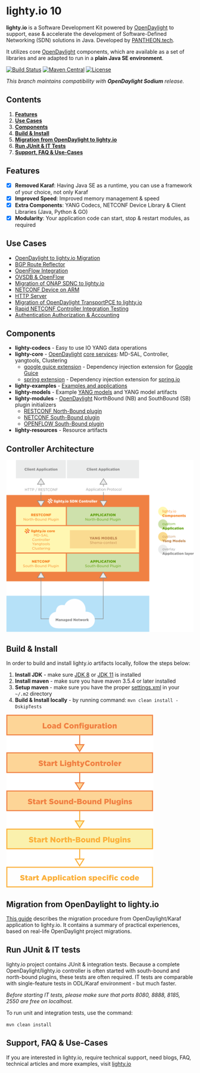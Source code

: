 # lighty.io 10
__lighty.io__ is a Software Development Kit powered by [OpenDaylight](https://www.opendaylight.org/) to support, ease & accelerate the development of
Software-Defined Networking (SDN) solutions in Java. Developed by [PANTHEON.tech](https://pantheon.tech).

It utilizes core [OpenDaylight](https://www.opendaylight.org/) components, which are available as a set of libraries and are adapted to run in a __plain Java SE environment__.

[![Build Status](https://travis-ci.org/PantheonTechnologies/lighty-core.svg?branch=10.0.x)](https://travis-ci.org/PantheonTechnologies/lighty-core)
[![Maven Central](https://maven-badges.herokuapp.com/maven-central/io.lighty.core/lighty-bom/badge.svg)](https://maven-badges.herokuapp.com/maven-central/io.lighty.core/lighty-bom)
[![License](https://img.shields.io/badge/License-EPL%201.0-blue.svg)](https://opensource.org/licenses/EPL-1.0)

_This branch maintains compatibility with __OpenDaylight Sodium__ release._

## Contents
1. [__Features__](https://github.com/PantheonTechnologies/lighty-core/tree/10.0.x/docs/README.md#features)
2. [__Use Cases__](https://github.com/PantheonTechnologies/lighty-core/tree/10.0.x/docs/README.md#use-cases)
3. [__Components__](https://github.com/PantheonTechnologies/lighty-core/tree/10.0.x/docs/README.md#components)
4. [__Build & Install__](https://github.com/PantheonTechnologies/lighty-core/tree/10.0.x/docs/README.md#build--install)
5. [__Migration from OpenDaylight to lighty.io__](https://github.com/PantheonTechnologies/lighty-core/tree/10.0.x/docs/README.md#migration-from-OpenDaylight-to-lighty.io)
6. [__Run JUnit & IT Tests__](https://github.com/PantheonTechnologies/lighty-core/tree/10.0.x/docs/README.md#run-junit--it-tests)
7. [__Support, FAQ & Use-Cases__](https://github.com/PantheonTechnologies/lighty-core/tree/10.0.x/docs/README.md#support-faq--use-cases)

## Features
- [x] __Removed Karaf__: Having Java SE as a runtime, you can use a framework of your choice, not only Karaf
- [x] __Improved Speed__: Improved memory management & speed
- [x] __Extra Components__: YANG Codecs, NETCONF Device Library & Client Libraries (Java, Python & GO)
- [x] __Modularity__: Your application code can start, stop & restart modules, as required

## Use Cases

- [OpenDaylight to lighty.io Migration](docs/ODL-migration-guide.md)
- [BGP Route Reflector](https://pantheon.tech/lighty-io-bgp-route-reflector/)
- [OpenFlow Integration](https://pantheon.tech/lighty-core-openflow/) 
- [OVSDB & OpenFlow](https://pantheon.tech/lighty-io-ovsdb-openflow/)
- [Migration of ONAP SDNC to lighty.io](https://lighty.io/migration-of-onap-sdnc-to-lighty-io/)
- [NETCONF Device on ARM](https://lighty.io/lighty-io-netconf-device-on-arm/)
- [HTTP Server](https://lighty.io/how-to-build-http-server-implementing-yang-modelled-rpc-in-java/)
- [Migration of OpenDaylight TransportPCE to lighty.io](https://lighty.io/migration-of-odl-transportpce-to-lighty-io/)
- [Rapid NETCONF Controller Integration Testing](https://lighty.io/netconf-performance-test/)
- [Authentication Authorization & Accounting](https://lighty.io/aaa-integration/)

## Components
* __lighty-codecs__ - Easy to use IO YANG data operations
* __lighty-core__ - [OpenDaylight](https://www.opendaylight.org/) [core services](lighty-core/lighty-controller/README.md): MD-SAL, Controller, yangtools, Clustering
  - [google guice extension](lighty-core/lighty-controller-guice-di/README.md) - Dependency injection extension for [Google Guice](https://github.com/google/guice)
  - [spring extension](lighty-core/lighty-controller-spring-di/README.md) - Dependency injection extension for [spring.io](https://spring.io/)  
* __lighty-examples__ - [Examples and applications](lighty-examples/README.md)
* __lighty-models__ - Example [YANG models](lighty-models/README.md) and YANG model artifacts
* __lighty-modules__ - [OpenDaylight](https://www.opendaylight.org/) NorthBound (NB) and SouthBound (SB) plugin initializers
  - [RESTCONF North-Bound plugin](lighty-modules/northbound-modules/lighty-restconf-nb-community)
  - [NETCONF South-Bound plugin](lighty-modules/lighty-netconf-sb) 
  - [OPENFLOW South-Bound plugin](lighty-modules/lighty-openflow-sb)
* __lighty-resources__ - Resource artifacts

## Controller Architecture

![architecture](docs/lighty.io-controller-architecture.png)

## Build & Install
In order to build and install lighty.io artifacts locally, follow the steps below:
1. __Install JDK__ - make sure [JDK 8](http://openjdk.java.net/install/) or [JDK 11](https://jdk.java.net/11/) is installed
2. __Install maven__ - make sure you have maven 3.5.4 or later installed
3. __Setup maven__ - make sure you have the proper [settings.xml](https://github.com/opendaylight/odlparent/blob/master/settings.xml) in your ```~/.m2``` directory
4. __Build & Install locally__ - by running command: ``mvn clean install -DskipTests``

![controller startup sequence](docs/lighty.io-controller-startup-sequence.png)

## Migration from OpenDaylight to lighty.io
[This guide](docs/ODL-migration-guide.md) describes the migration procedure from OpenDaylight/Karaf application to lighty.io.
It contains a summary of practical experiences, based on real-life OpenDaylight project migrations.


## Run JUnit & IT tests
lighty.io project contains JUnit & integration tests. Because a complete OpenDaylight/lighty.io controller is often started with south-bound and north-bound plugins, these tests are often required.
IT tests are comparable with single-feature tests in ODL/Karaf environment - but much faster.

_Before starting IT tests, please make sure that ports 8080, 8888, 8185, 2550 are free on localhost._

To run unit and integration tests, use the command:

```mvn clean install```

## Support, FAQ & Use-Cases
If you are interested in lighty.io, require technical support, need blogs, FAQ, technical articles and more examples, visit [lighty.io](https://lighty.io/)
